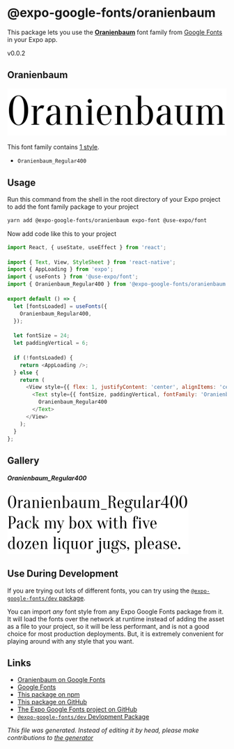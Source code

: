 # @expo-google-fonts/oranienbaum

This package lets you use the [**Oranienbaum**](https://fonts.google.com/specimen/Oranienbaum) font family from [Google Fonts](https://fonts.google.com/) in your Expo app.

v0.0.2

## Oranienbaum

![Oranienbaum](./font-family.png)

This font family contains [1 style](#gallery).

- `Oranienbaum_Regular400`

## Usage

Run this command from the shell in the root directory of your Expo project to add the font family package to your project
```sh
yarn add @expo-google-fonts/oranienbaum expo-font @use-expo/font
```

Now add code like this to your project
```js
import React, { useState, useEffect } from 'react';

import { Text, View, StyleSheet } from 'react-native';
import { AppLoading } from 'expo';
import { useFonts } from '@use-expo/font';
import { Oranienbaum_Regular400 } from '@expo-google-fonts/oranienbaum';

export default () => {
  let [fontsLoaded] = useFonts({
    Oranienbaum_Regular400,
  });

  let fontSize = 24;
  let paddingVertical = 6;

  if (!fontsLoaded) {
    return <AppLoading />;
  } else {
    return (
      <View style={{ flex: 1, justifyContent: 'center', alignItems: 'center' }}>
        <Text style={{ fontSize, paddingVertical, fontFamily: 'Oranienbaum_Regular400' }}>
          Oranienbaum_Regular400
        </Text>
      </View>
    );
  }
};

```

## Gallery

##### Oranienbaum_Regular400
![Oranienbaum_Regular400](./ce3ec0eb54fc0cdef2aae64151cb3dc95720f5347739c1c1d19e6d2bb3629d6e.ttf.png)


## Use During Development

If you are trying out lots of different fonts, you can try using the [`@expo-google-fonts/dev` package](https://www.npmjs.com/package/@expo-google-fonts/dev).

You can import *any* font style from any Expo Google Fonts package from it. It will load the fonts
over the network at runtime instead of adding the asset as a file to your project, so it will be 
less performant, and is not a good choice for most production deployments. But, it is extremely convenient
for playing around with any style that you want.

## Links

- [Oranienbaum on Google Fonts](https://fonts.google.com/specimen/Oranienbaum)
- [Google Fonts](https://fonts.google.com/)
- [This package on npm](https://www.npmjs.com/package/@expo-google-fonts/oranienbaum)
- [This package on GitHub](https://github.com/expo/google-fonts/tree/master/font-packages/oranienbaum)
- [The Expo Google Fonts project on GitHub](https://github.com/expo/google-fonts)
- [`@expo-google-fonts/dev` Devlopment Package](https://github.com/expo/google-fonts/tree/master/font-packages/dev)


*This file was generated. Instead of editing it by head, please make contributions to [the generator](https://github.com/expo/google-fonts/tree/master/packages/generator)*
